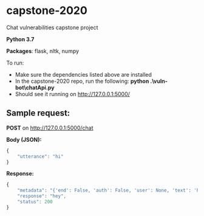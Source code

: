 # capstone-2020
Chat vulnerabilities capstone project

**Python 3.7**

**Packages**: flask, nltk, numpy

To run:
- Make sure the dependencies listed above are installed
- In the capstone-2020 repo, run the following: **python .\vuln-bot\chatApi.py**
- Should see it running on http://127.0.0.1:5000/ 

Sample request:
-----
**POST** on http://127.0.0.1:5000/chat

**Body (JSON):**
```javascript
{
	"utterance": "hi"
}
```
**Response:**
```javascript
{
    "metadata": "{'end': False, 'auth': False, 'user': None, 'text': 'hey', 'lastRes': None, 'lastUtt': None, 'utterance': 'hi'}",
    "response": "hey",
    "status": 200
}
```